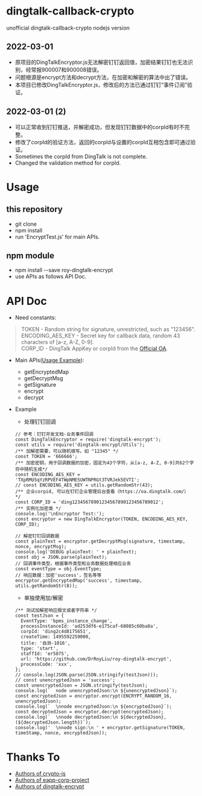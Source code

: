 # dingtalk-callback-crypto

unofficial dingtalk-callback-crypto nodejs version

## 2022-03-01 
- 原项目的DingTalkEncryptor.js无法解密钉钉返回值，加密结果钉钉也无法识别，经常报900007和900008错误。
- 问题根源是encrypt方法和decrypt方法，在加密和解密的算法中出了错误。
- 本项目已修改DingTalkEncryptor.js，修改后的方法已通过钉钉“事件订阅”验证。

## 2022-03-01 (2)
- 可以正常收到钉钉推送，并解密成功，但发现钉钉数据中的corpId有时不完整。
- 修改了corpId的验证方法，返回的corpId与设置的corpId互相包含即可通过验证。
- Sometimes the corpId from DingTalk is not complete.
- Changed the validation method for corpId.

# Usage
## this repository
- git clone
- npm install
- run 'EncryptTest.js' for main APIs.

## npm module
- npm install --save roy-dingtalk-encrypt
- use APIs as follows API Doc.

# API Doc
- Need constants:
> TOKEN - Random string for signature, unrestricted, such as "123456".  
  ENCODING_AES_KEY - Secret key for callback data, random 43 characters of [a-z, A-Z, 0-9].  
  CORP_ID - DingTalk AppKey or corpId from the [Official OA](https://oa.dingtalk.com).  

- Main APIs([Usage Example](https://open-doc.dingtalk.com/microapp/serverapi2/lo5n6i)):
  - getEncryptedMap
  - getDecryptMsg
  - getSignature
  - encrypt
  - decrypt

- Example
  - 处理钉钉回调
  ```
  // 参考：钉钉开发文档-业务事件回调 
  const DingTalkEncryptor = require('dingtalk-encrypt');
  const utils = require('dingtalk-encrypt/Utils');
  /** 加解密需要，可以随机填写。如 "12345" */
  const TOKEN = '666666';
  /** 加密密钥，用于回调数据的加密，固定为43个字符，从[a-z, A-Z, 0-9]共62个字符中随机生成*/
  const ENCODING_AES_KEY = 'TXpRMU5qYzRPVEF4TWpNME5UWTNPRGt3TVRJek5EVTI';
  // const ENCODING_AES_KEY = utils.getRandomStr(43);
  /** 企业corpid, 可以在钉钉企业管理后台查看（https://oa.dingtalk.com/） */
  const CORP_ID = 'ding12345678901234567890123456789012';
  /** 实例化加密类 */
  console.log('\nEncryptor Test:');
  const encryptor = new DingTalkEncryptor(TOKEN, ENCODING_AES_KEY, CORP_ID);

  // 解密钉钉回调数据 
  const plainText = encryptor.getDecryptMsg(signature, timestamp, nonce, encryptMsg);
  console.log('DEBUG plainText: ' + plainText);
  const obj = JSON.parse(plainText);
  // 回调事件类型，根据事件类型和业务数据处理相应业务
  const eventType = obj.EventType;
  // 响应数据：加密'success'，签名等等
  encryptor.getEncryptedMap('success', timestamp, utils.getRandomStr(8));
  ```
  - 单独使用加/解密
  ```
  /** 测试加解密响应报文或者字符串 */
  const testJson = {
    EventType: 'bpms_instance_change',
    processInstanceId: 'ad253df6-e175caf-68085c60ba8a',
    corpId: 'ding2c4d8175651',
    createTime: 1495592259000,
    title: '自测-1016',
    type: 'start',
    staffId: 'er5875',
    url: 'https://github.com/DrRoyLiu/roy-dingtalk-encrypt',
    processCode: 'xxx',
  };
  // console.log(JSON.parse(JSON.stringify(testJson)));
  // const unencryptedJson = 'success';
  const unencryptedJson = JSON.stringify(testJson);
  console.log(`  node unencryptedJson:\n ${unencryptedJson}`);
  const encryptedJson = encryptor.encrypt(ENCRYPT_RANDOM_16, unencryptedJson);
  console.log(`  \nnode encryptedJson:\n ${encryptedJson}`);
  const decryptedJson = encryptor.decrypt(encryptedJson);
  console.log(`  \nnode decryptedJson:\n ${decryptedJson}, (${decryptedJson.length})`);
  console.log('  \nnode sign:\n ' + encryptor.getSignature(TOKEN, timeStamp, nonce, encryptedJson));

  ```

# Thanks To
- [Authors of crypto-js](https://github.com/brix/crypto-js)
- [Authors of eapp-corp-project](https://github.com/opendingtalk/eapp-corp-project)
- [Authors of dingtalk-encrypt](https://github.com/elixirChain/dingtalk-encrypt)
